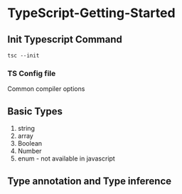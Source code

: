 # TypeScript-Getting-Started
 
## Init Typescript Command
```
tsc --init
```

### TS Config file
Common compiler options

## Basic Types
1. string
2. array
3. Boolean
4. Number
5. enum - not available in javascript

## Type annotation and Type inference
